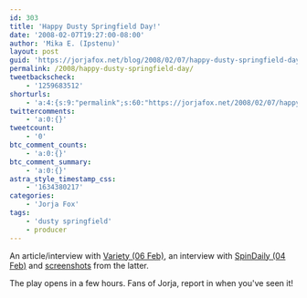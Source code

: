 ```yaml
---
id: 303
title: 'Happy Dusty Springfield Day!'
date: '2008-02-07T19:27:00-08:00'
author: 'Mika E. (Ipstenu)'
layout: post
guid: 'https://jorjafox.net/blog/2008/02/07/happy-dusty-springfield-day/'
permalink: /2008/happy-dusty-springfield-day/
tweetbackscheck:
    - '1259683512'
shorturls:
    - 'a:4:{s:9:"permalink";s:60:"https://jorjafox.net/2008/02/07/happy-dusty-springfield-day/";s:7:"tinyurl";s:25:"http://tinyurl.com/kjmo7l";s:4:"isgd";s:18:"http://is.gd/53hgE";s:5:"bitly";s:20:"http://bit.ly/5zw66M";}'
twittercomments:
    - 'a:0:{}'
tweetcount:
    - '0'
btc_comment_counts:
    - 'a:0:{}'
btc_comment_summary:
    - 'a:0:{}'
astra_style_timestamp_css:
    - '1634380217'
categories:
    - 'Jorja Fox'
tags:
    - 'dusty springfield'
    - producer
---
```


An article/interview with <a href="https://jorjafox.net/wiki/Variety_%2806_February_2008%29">Variety (06 Feb)</a>, an interview with <a href="https://jorjafox.net/wiki/SpinDaily_%2804_February_2008%29">SpinDaily (04 Feb)</a> and <a href="https://jorjafox.net/gallery/tv/talkshow/20080204-spindaily/">screenshots</a> from the latter.

The play opens in a few hours. Fans of Jorja, report in when you&apos;ve seen it!